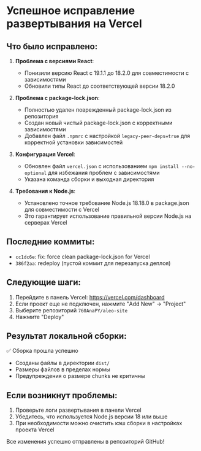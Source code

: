 # Успешное исправление развертывания на Vercel

## Что было исправлено:

1. **Проблема с версиями React**:
   - Понизили версию React с 19.1.1 до 18.2.0 для совместимости с зависимостями
   - Обновили типы React до соответствующей версии 18.2.0

2. **Проблема с package-lock.json**:
   - Полностью удален поврежденный package-lock.json из репозитория
   - Создан новый чистый package-lock.json с корректными зависимостями
   - Добавлен файл `.npmrc` с настройкой `legacy-peer-deps=true` для корректной установки зависимостей

3. **Конфигурация Vercel**:
   - Обновлен файл `vercel.json` с использованием `npm install --no-optional` для избежания проблем с зависимостями
   - Указана команда сборки и выходная директория

4. **Требования к Node.js**:
   - Установлено точное требование Node.js 18.18.0 в package.json для совместимости с Vercel
   - Это гарантирует использование правильной версии Node.js на серверах Vercel

## Последние коммиты:
- `cc1dc6e`: fix: force clean package-lock.json for Vercel
- `386f2aa`: redeploy (пустой коммит для перезапуска деплоя)

## Следующие шаги:

1. Перейдите в панель Vercel: https://vercel.com/dashboard
2. Если проект еще не подключен, нажмите "Add New" → "Project"
3. Выберите репозиторий `760AnaPY/aleo-site`
4. Нажмите "Deploy"

## Результат локальной сборки:

✅ Сборка прошла успешно
- Созданы файлы в директории `dist/`
- Размеры файлов в пределах нормы
- Предупреждения о размере chunks не критичны

## Если возникнут проблемы:

1. Проверьте логи развертывания в панели Vercel
2. Убедитесь, что используется Node.js версии 18 или выше
3. При необходимости можно очистить кэш сборки в настройках проекта Vercel

Все изменения успешно отправлены в репозиторий GitHub!